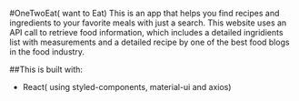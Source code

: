 #OneTwoEat( want to Eat)
This is an app that helps you find recipes and ingredients to your favorite meals with just a search. This website uses an API call to retrieve food information, which includes a detailed ingridients list with measurements and a detailed recipe by one of the best food blogs in the food industry.

##This is built with:

* React( using styled-components, material-ui and axios)
